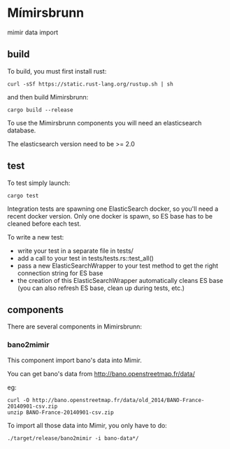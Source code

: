 # Mímirsbrunn

mimir data import

## build

To build, you must first install rust:
```shell
curl -sSf https://static.rust-lang.org/rustup.sh | sh
```
and then build Mimirsbrunn:
```shell
cargo build --release
```

To use the Mimirsbrunn components you will need an elasticsearch database.

The elasticsearch version need to be >= 2.0

## test

To test simply launch:
```shell
cargo test
```
Integration tests are spawning one ElasticSearch docker, so you'll need a recent docker version.
Only one docker is spawn, so ES base has to be cleaned before each test.

To write a new test:
* write your test in a separate file in tests/
* add a call to your test in tests/tests.rs::test_all()
* pass a new ElasticSearchWrapper to your test method to get the right connection string for ES base
* the creation of this ElasticSearchWrapper automatically cleans ES base
  (you can also refresh ES base, clean up during tests, etc.)

## components
There are several components in Mimirsbrunn:

### bano2mimir

This component import bano's data into Mimir.

You can get bano's data from http://bano.openstreetmap.fr/data/

eg:

```shell
curl -O http://bano.openstreetmap.fr/data/old_2014/BANO-France-20140901-csv.zip
unzip BANO-France-20140901-csv.zip
```

To import all those data into Mimir, you only have to do:

```shell
./target/release/bano2mimir -i bano-data*/
```
